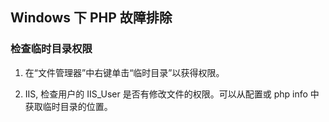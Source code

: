 Windows 下 PHP 故障排除
-----------------------

### 检查临时目录权限

1.  在“文件管理器”中右键单击“临时目录”以获得权限。

2.  IIS, 检查用户的 IIS\_User 是否有修改文件的权限。可以从配置或 php
    info 中获取临时目录的位置。
